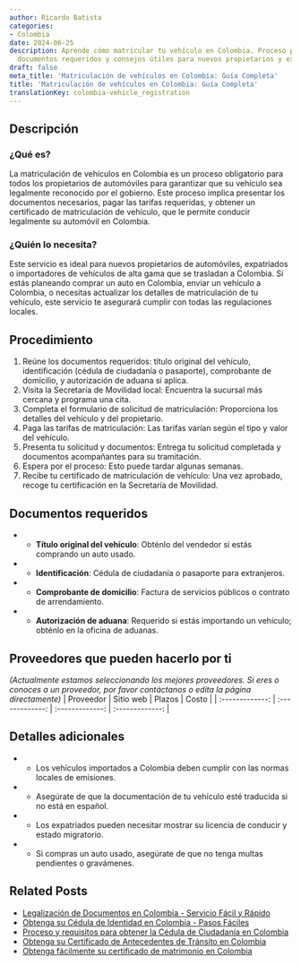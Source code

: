 ```yaml
---
author: Ricardo Batista
categories:
- Colombia
date: 2024-06-25
description: Aprende cómo matricular tu vehículo en Colombia. Proceso paso a paso,
  documentos requeridos y consejos útiles para nuevos propietarios y expatriados.
draft: false
meta_title: 'Matriculación de vehículos en Colombia: Guía Completa'
title: 'Matriculación de vehículos en Colombia: Guía Completa'
translationKey: colombia-vehicle_registration
---
```



## Descripción
### ¿Qué es?
La matriculación de vehículos en Colombia es un proceso obligatorio para todos los propietarios de automóviles para garantizar que su vehículo sea legalmente reconocido por el gobierno. Este proceso implica presentar los documentos necesarios, pagar las tarifas requeridas, y obtener un certificado de matriculación de vehículo, que le permite conducir legalmente su automóvil en Colombia.

### ¿Quién lo necesita?
Este servicio es ideal para nuevos propietarios de automóviles, expatriados o importadores de vehículos de alta gama que se trasladan a Colombia. Si estás planeando comprar un auto en Colombia, enviar un vehículo a Colombia, o necesitas actualizar los detalles de matriculación de tu vehículo, este servicio te asegurará cumplir con todas las regulaciones locales.

## Procedimiento

1. Reúne los documentos requeridos: título original del vehículo, identificación (cédula de ciudadanía o pasaporte), comprobante de domicilio, y autorización de aduana si aplica.
2. Visita la Secretaría de Movilidad local: Encuentra la sucursal más cercana y programa una cita.
3. Completa el formulario de solicitud de matriculación: Proporciona los detalles del vehículo y del propietario.
4. Paga las tarifas de matriculación: Las tarifas varían según el tipo y valor del vehículo.
5. Presenta tu solicitud y documentos: Entrega tu solicitud completada y documentos acompañantes para su tramitación.
6. Espera por el proceso: Esto puede tardar algunas semanas.
7. Recibe tu certificado de matriculación de vehículo: Una vez aprobado, recoge tu certificación en la Secretaría de Movilidad.

## Documentos requeridos

- * **Título original del vehículo**: Obténlo del vendedor si estás comprando un auto usado.
- * **Identificación**: Cédula de ciudadanía o pasaporte para extranjeros.
- * **Comprobante de domicilio**: Factura de servicios públicos o contrato de arrendamiento.
- * **Autorización de aduana**: Requerido si estás importando un vehículo; obténlo en la oficina de aduanas.

## Proveedores que pueden hacerlo por ti
_(Actualmente estamos seleccionando los mejores proveedores. Si eres o conoces a un proveedor, por favor contáctanos o edita la página directamente)_
| Proveedor        |     Sitio web     |     Plazos    |       Costo      |
| :-------------: | :-------------: |  :-------------: | :-------------: |

## Detalles adicionales

- * Los vehículos importados a Colombia deben cumplir con las normas locales de emisiones.
- * Asegúrate de que la documentación de tu vehículo esté traducida si no está en español.
- * Los expatriados pueden necesitar mostrar su licencia de conducir y estado migratorio.
- * Si compras un auto usado, asegúrate de que no tenga multas pendientes o gravámenes.


## Related Posts

- [Legalización de Documentos en Colombia - Servicio Fácil y Rápido](https://tramitit.com/es/guides/colombia/certificado_de_legalizaci%C3%B3n_de_documentos/)
- [Obtenga su Cédula de Identidad en Colombia - Pasos Fáciles](https://tramitit.com/es/guides/colombia/expedici%C3%B3n_de_tarjeta_de_identidad/)
- [Proceso y requisitos para obtener la Cédula de Ciudadanía en Colombia](https://tramitit.com/es/guides/colombia/c%C3%A9dula_de_ciudadan%C3%ADa/)
- [Obtenga su Certificado de Antecedentes de Tránsito en Colombia](https://tramitit.com/es/guides/colombia/certificado_de_antecedentes_de_tr%C3%A1nsito/)
- [Obtenga fácilmente su certificado de matrimonio en Colombia](https://tramitit.com/es/guides/colombia/registro_civil_de_matrimonio/)